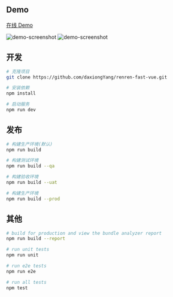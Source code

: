 ## Demo
[在线 Demo](//fast.demo.renren.io/)

![demo-screenshot](https://github.com/daxiongYang/renren-fast-vue/blob/master/demo-screenshot/1518154896410.png)
![demo-screenshot](https://github.com/daxiongYang/renren-fast-vue/blob/master/demo-screenshot/1518154896420.png)

## 开发
```bash
# 克隆项目
git clone https://github.com/daxiongYang/renren-fast-vue.git

# 安装依赖
npm install

# 启动服务
npm run dev
```

## 发布
```bash
# 构建生产环境(默认)
npm run build

# 构建测试环境
npm run build --qa

# 构建验收环境
npm run build --uat

# 构建生产环境
npm run build --prod
```

## 其他
``` bash
# build for production and view the bundle analyzer report
npm run build --report

# run unit tests
npm run unit

# run e2e tests
npm run e2e

# run all tests
npm test
```